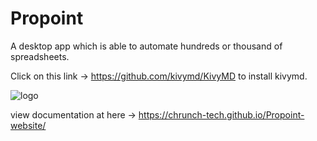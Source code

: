 # Propoint

A desktop app which is able to automate hundreds or
thousand of spreadsheets.

Click on this link -> https://github.com/kivymd/KivyMD to install kivymd.

![logo](https://user-images.githubusercontent.com/76507514/106596771-7dbf3d80-657b-11eb-89a8-30e0e4f0a7ae.png)

view documentation at here -> https://chrunch-tech.github.io/Propoint-website/
